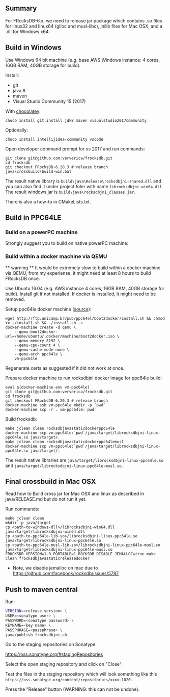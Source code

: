 ## Summary
For FRocksDB-6.x, we need to release jar package which contains .so files for linux32 and linux64 (glibc and musl-libc), jnilib files for Mac OSX, and a .dll for Windows x64.

## Build in Windows

Use Windows 64 bit machine (e.g. base AWS Windows instance: 4 cores, 16GB RAM, 40GB storage for build).

Install:
 * git
 * java 8
 * maven
 * Visual Studio Community 15 (2017)

With [chocolatey](https://chocolatey.org/install):

    choco install git.install jdk8 maven visualstudio2017community

Optionally:

    choco install intellijidea-community vscode

Open developer command prompt for vs 2017 and run commands:

    git clone git@github.com:ververica/frocksdb.git
    cd frocksdb
    git checkout FRocksDB-6.20.3 # release branch
    java\crossbuild\build-win.bat

The result native library is `build\java\Release\rocksdbjni-shared.dll` and you can also find it under project foler with name `librocksdbjni-win64.dll`
The result windows jar is `build\java\rocksdbjni_classes.jar`.

There is also a how-to in CMakeLists.txt.

## Build in PPC64LE

### Build on a powerPC machine
Strongly suggest you to build on native powerPC machine:


### Build within a docker machine via QEMU
** warning ** It would be extremely slow to build within a docker machine via QEMU, from my experiense, it might need at least 8 hours to build FRocksDB once.

Use Ubuntu 16.04 (e.g. AWS instance 4 cores, 16GB RAM, 40GB storage for build).
Install git if not installed. If docker is installed, it might need to be removed.

Setup ppc64le docker machine ([source](https://developer.ibm.com/linuxonpower/2017/06/08/build-test-ppc64le-docker-images-intel/)):

    wget http://ftp.unicamp.br/pub/ppc64el/boot2docker/install.sh && chmod +x ./install.sh && ./install.sh -s
    docker-machine create -d qemu \
        --qemu-boot2docker-url=/home/ubuntu/.docker/machine/boot2docker.iso \
        --qemu-memory 8192 \
        --qemu-cpu-count 4 \
        --qemu-cache-mode none \
        --qemu-arch ppc64le \
        vm-ppc64le

Regenerate certs as suggested if it did not work at once.

Prepare docker machine to run rocksdbjni docker image for ppc64le build:

    eval $(docker-machine env vm-ppc64le)
    git clone git@github.com:ververica/frocksdb.git
    cd frocksdb
    git checkout FRocksDB-6.20.3 # release branch
    docker-machine ssh vm-ppc64le mkdir -p `pwd`
    docker-machine scp -r . vm-ppc64le:`pwd`

Build frocksdb:

    make jclean clean rocksdbjavastaticdockerppc64le
    docker-machine scp vm-ppc64le:`pwd`/java/target/librocksdbjni-linux-ppc64le.so java/target/.
    make jclean clean rocksdbjavastaticdockerppc64lemusl
    docker-machine scp vm-ppc64le:`pwd`/java/target/librocksdbjni-linux-ppc64le.so java/target/.

The result native libraries are `java/target/librocksdbjni-linux-ppc64le.so` and `java/target/librocksdbjni-linux-ppc64le-musl.so`.

## Final crossbuild in Mac OSX

Read how to Build cross jar for Mac OSX and linux as described in java/RELEASE.md but do not run it yet.

Run commands:

    make jclean clean
    mkdir -p java/target
    cp <path-to-windows-dll>/librocksdbjni-win64.dll java/target/librocksdbjni-win64.dll
    cp <path-to-ppc64le-lib-so>/librocksdbjni-linux-ppc64le.so java/target/librocksdbjni-linux-ppc64le.so
    cp <path-to-ppc64le-musl-lib-so>/librocksdbjni-linux-ppc64le-musl.so java/target/librocksdbjni-linux-ppc64le-musl.so
    FROCKSDB_VERSION=1.0 PORTABLE=1 ROCKSDB_DISABLE_JEMALLOC=true make clean frocksdbjavastaticreleasedocker

* Note, we disable jemalloc on mac due to https://github.com/facebook/rocksdb/issues/5787

## Push to maven central

Run:
```bash
VERSION=<release version> \
USER=<sonatype user> \
PASSWORD=<sonatype password> \
KEYNAME=<key name> \
PASSPHRASE=<passphrase> \
java/publish-frocksdbjni.sh
```

Go to the staging repositories on Sonatype:

https://oss.sonatype.org/#stagingRepositories

Select the open staging repository and click on "Close".

Test the files in the staging repository 
which will look something like this `https://oss.sonatype.org/content/repositories/xxxx-1020`.

Press the "Release" button (WARNING: this can not be undone).
